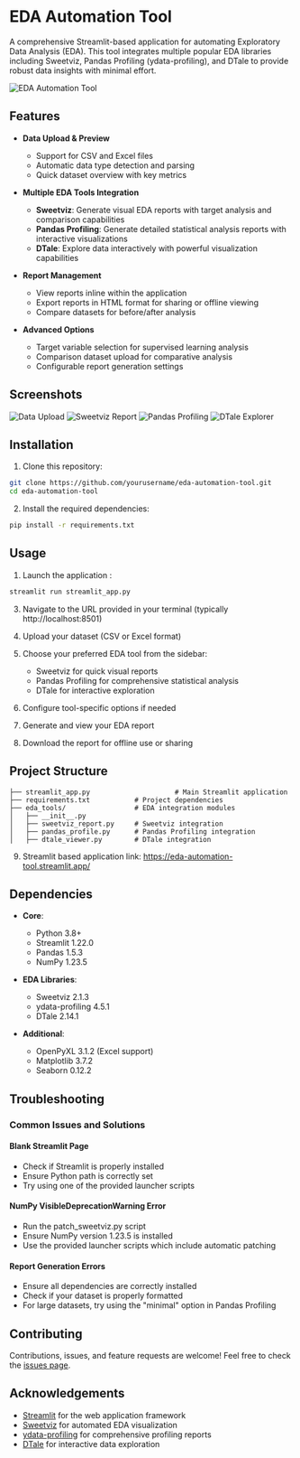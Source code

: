 # EDA Automation Tool

A comprehensive Streamlit-based application for automating Exploratory Data Analysis (EDA). This tool integrates multiple popular EDA libraries including Sweetviz, Pandas Profiling (ydata-profiling), and DTale to provide robust data insights with minimal effort.

![EDA Automation Tool](https://via.placeholder.com/800x400?text=EDA+Automation+Tool)

## Features

- **Data Upload & Preview**
  - Support for CSV and Excel files
  - Automatic data type detection and parsing
  - Quick dataset overview with key metrics
  
- **Multiple EDA Tools Integration**
  - **Sweetviz**: Generate visual EDA reports with target analysis and comparison capabilities
  - **Pandas Profiling**: Generate detailed statistical analysis reports with interactive visualizations
  - **DTale**: Explore data interactively with powerful visualization capabilities
  
- **Report Management**
  - View reports inline within the application
  - Export reports in HTML format for sharing or offline viewing
  - Compare datasets for before/after analysis
  
- **Advanced Options**
  - Target variable selection for supervised learning analysis
  - Comparison dataset upload for comparative analysis
  - Configurable report generation settings

## Screenshots

![Data Upload](https://via.placeholder.com/400x250?text=Data+Upload)
![Sweetviz Report](https://via.placeholder.com/400x250?text=Sweetviz+Report)
![Pandas Profiling](https://via.placeholder.com/400x250?text=Pandas+Profiling)
![DTale Explorer](https://via.placeholder.com/400x250?text=DTale+Explorer)

## Installation

1. Clone this repository:
```bash
git clone https://github.com/yourusername/eda-automation-tool.git
cd eda-automation-tool
```

2. Install the required dependencies:
```bash
pip install -r requirements.txt
```


## Usage

1. Launch the application :
```bash
streamlit run streamlit_app.py
```

3. Navigate to the URL provided in your terminal (typically http://localhost:8501)

4. Upload your dataset (CSV or Excel format)

5. Choose your preferred EDA tool from the sidebar:
   - Sweetviz for quick visual reports
   - Pandas Profiling for comprehensive statistical analysis
   - DTale for interactive exploration

6. Configure tool-specific options if needed

7. Generate and view your EDA report

8. Download the report for offline use or sharing

## Project Structure

```
├── streamlit_app.py                     # Main Streamlit application
├── requirements.txt           # Project dependencies
├── eda_tools/                 # EDA integration modules
│   ├── __init__.py
│   ├── sweetviz_report.py     # Sweetviz integration
│   ├── pandas_profile.py      # Pandas Profiling integration
│   ├── dtale_viewer.py        # DTale integration
```
9. Streamlit based application link: https://eda-automation-tool.streamlit.app/
## Dependencies

- **Core**:
  - Python 3.8+
  - Streamlit 1.22.0
  - Pandas 1.5.3
  - NumPy 1.23.5
  
- **EDA Libraries**:
  - Sweetviz 2.1.3
  - ydata-profiling 4.5.1
  - DTale 2.14.1
  
- **Additional**:
  - OpenPyXL 3.1.2 (Excel support)
  - Matplotlib 3.7.2
  - Seaborn 0.12.2

## Troubleshooting

### Common Issues and Solutions

#### Blank Streamlit Page
- Check if Streamlit is properly installed
- Ensure Python path is correctly set
- Try using one of the provided launcher scripts

#### NumPy VisibleDeprecationWarning Error
- Run the patch_sweetviz.py script
- Ensure NumPy version 1.23.5 is installed
- Use the provided launcher scripts which include automatic patching

#### Report Generation Errors
- Ensure all dependencies are correctly installed
- Check if your dataset is properly formatted
- For large datasets, try using the "minimal" option in Pandas Profiling

## Contributing

Contributions, issues, and feature requests are welcome! Feel free to check the [issues page](https://github.com/vishwasbhairab/eda-automation-tool/issues).

## Acknowledgements

- [Streamlit](https://streamlit.io/) for the web application framework
- [Sweetviz](https://github.com/fbdesignpro/sweetviz) for automated EDA visualization
- [ydata-profiling](https://github.com/ydataai/ydata-profiling) for comprehensive profiling reports
- [DTale](https://github.com/man-group/dtale) for interactive data exploration
